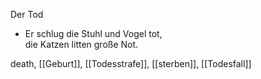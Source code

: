 Der Tod

- Er schlug die Stuhl und Vogel tot,  
  die Katzen litten große Not.  

death, [[Geburt]], [[Todesstrafe]], [[sterben]], [[Todesfall]]